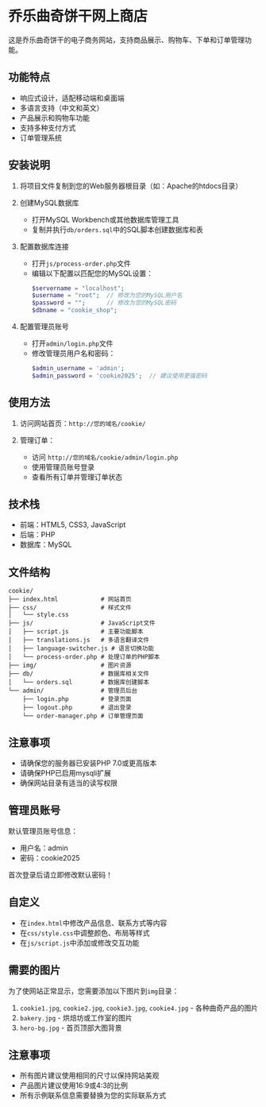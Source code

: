 # 乔乐曲奇饼干网上商店

这是乔乐曲奇饼干的电子商务网站，支持商品展示、购物车、下单和订单管理功能。

## 功能特点

- 响应式设计，适配移动端和桌面端
- 多语言支持（中文和英文）
- 产品展示和购物车功能
- 支持多种支付方式
- 订单管理系统

## 安装说明

1. 将项目文件复制到您的Web服务器根目录（如：Apache的htdocs目录）

2. 创建MySQL数据库
   - 打开MySQL Workbench或其他数据库管理工具
   - 复制并执行`db/orders.sql`中的SQL脚本创建数据库和表

3. 配置数据库连接
   - 打开`js/process-order.php`文件
   - 编辑以下配置以匹配您的MySQL设置：
     ```php
     $servername = "localhost";
     $username = "root";  // 修改为您的MySQL用户名
     $password = "";      // 修改为您的MySQL密码
     $dbname = "cookie_shop";
     ```

4. 配置管理员账号
   - 打开`admin/login.php`文件
   - 修改管理员用户名和密码：
     ```php
     $admin_username = 'admin';
     $admin_password = 'cookie2025';  // 建议使用更强密码
     ```

## 使用方法

1. 访问网站首页：`http://您的域名/cookie/`

2. 管理订单：
   - 访问 `http://您的域名/cookie/admin/login.php`
   - 使用管理员账号登录
   - 查看所有订单并管理订单状态

## 技术栈

- 前端：HTML5, CSS3, JavaScript
- 后端：PHP
- 数据库：MySQL

## 文件结构

```
cookie/
├── index.html            # 网站首页
├── css/                  # 样式文件
│   └── style.css
├── js/                   # JavaScript文件
│   ├── script.js         # 主要功能脚本
│   ├── translations.js   # 多语言翻译文件
│   ├── language-switcher.js # 语言切换功能
│   └── process-order.php # 处理订单的PHP脚本
├── img/                  # 图片资源
├── db/                   # 数据库相关文件
│   └── orders.sql        # 数据库创建脚本
└── admin/                # 管理员后台
    ├── login.php         # 登录页面
    ├── logout.php        # 退出登录
    └── order-manager.php # 订单管理页面
```

## 注意事项

- 请确保您的服务器已安装PHP 7.0或更高版本
- 请确保PHP已启用mysqli扩展
- 确保网站目录有适当的读写权限

## 管理员账号

默认管理员账号信息：
- 用户名：admin
- 密码：cookie2025

首次登录后请立即修改默认密码！

## 自定义

- 在`index.html`中修改产品信息、联系方式等内容
- 在`css/style.css`中调整颜色、布局等样式
- 在`js/script.js`中添加或修改交互功能

## 需要的图片

为了使网站正常显示，您需要添加以下图片到`img`目录：

1. `cookie1.jpg`, `cookie2.jpg`, `cookie3.jpg`, `cookie4.jpg` - 各种曲奇产品的图片
2. `bakery.jpg` - 烘焙坊或工作室的图片
3. `hero-bg.jpg` - 首页顶部大图背景

## 注意事项

- 所有图片建议使用相同的尺寸以保持网站美观
- 产品图片建议使用16:9或4:3的比例
- 所有示例联系信息需要替换为您的实际联系方式 